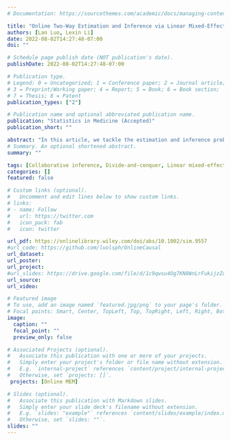 ```yaml
---
# Documentation: https://sourcethemes.com/academic/docs/managing-content/

title: "Online Two-Way Estimation and Inference via Linear Mixed-Effects Models"
authors: [Lan Luo, Lexin Li]
date: 2022-08-02T14:27:48-07:00
doi: ""

# Schedule page publish date (NOT publication's date).
publishDate: 2022-08-02T14:27:48-07:00

# Publication type.
# Legend: 0 = Uncategorized; 1 = Conference paper; 2 = Journal article;
# 3 = Preprint/Working paper; 4 = Report; 5 = Book; 6 = Book section;
# 7 = Thesis; 8 = Patent
publication_types: ["2"]

# Publication name and optional abbreviated publication name.
publication: "Statistics in Medicine (Accepted)"
publication_short: ""

abstract: "In this article, we tackle the estimation and inference problem of analyzing distributed streaming data that is collected continuously over multiple data sites. We propose an online two-way approach via linear mixed-effects models. We explicitly model the site-specific effects as random-effect terms, and tackle both between-site heterogeneity and within-site correlation. We develop an online updating procedure that does not need to re-access the previous data and can efficiently update the parameter estimate, when either new data sites, or new streams of sample observations of the existing data sites, become available. We derive the non-asymptotic error bound for our proposed online estimator, and show that it is asymptotically equivalent to the offline counterpart based on all the raw data. We compare with some key alternative solutions both analytically and numerically, and demonstrate the advantages of our proposal. We further illustrate our method with two data applications."
# Summary. An optional shortened abstract.
summary: ""

tags: [Collaborative inference, Divide-and-conquer, Linear mixed-effects models, Meta-analysis, Online learning.]
categories: []
featured: false

# Custom links (optional).
#   Uncomment and edit lines below to show custom links.
# links:
# - name: Follow
#   url: https://twitter.com
#   icon_pack: fab
#   icon: twitter

url_pdf: https://onlinelibrary.wiley.com/doi/abs/10.1002/sim.9557
#url_code: https://github.com/luolsph/OnlineCausal
url_dataset:
url_poster: 
url_project:
#url_slides: https://drive.google.com/file/d/1c9qwsu4Og7KN8WnLrFukijzZoh9Mbd6D/view?usp=sharing
url_source:
url_video:

# Featured image
# To use, add an image named `featured.jpg/png` to your page's folder. 
# Focal points: Smart, Center, TopLeft, Top, TopRight, Left, Right, BottomLeft, Bottom, BottomRight.
image:
  caption: ""
  focal_point: ""
  preview_only: false

# Associated Projects (optional).
#   Associate this publication with one or more of your projects.
#   Simply enter your project's folder or file name without extension.
#   E.g. `internal-project` references `content/project/internal-project/index.md`.
#   Otherwise, set `projects: []`.
 projects: [Online MEM]

# Slides (optional).
#   Associate this publication with Markdown slides.
#   Simply enter your slide deck's filename without extension.
#   E.g. `slides: "example"` references `content/slides/example/index.md`.
#   Otherwise, set `slides: ""`.
slides: ""
---
```

